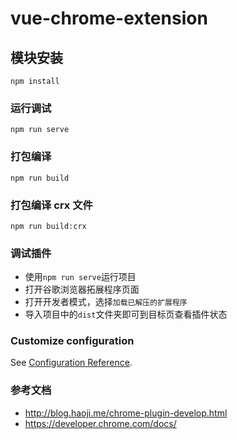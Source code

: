 # vue-chrome-extension

## 模块安装

```
npm install
```

### 运行调试

```
npm run serve
```

### 打包编译

```
npm run build
```

### 打包编译 crx 文件

```
npm run build:crx
```

### 调试插件

- 使用`npm run serve`运行项目
- 打开谷歌浏览器拓展程序页面
- 打开开发者模式，选择`加载已解压的扩展程序`
- 导入项目中的`dist`文件夹即可到目标页查看插件状态

### Customize configuration

See [Configuration Reference](https://cli.vuejs.org/config/).

### 参考文档

- http://blog.haoji.me/chrome-plugin-develop.html
- https://developer.chrome.com/docs/
